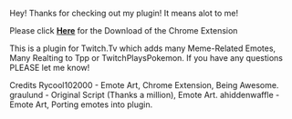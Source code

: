 Hey! Thanks for checking out my plugin! It means alot to me!

Please click **[Here](https://chrome.google.com/webstore/detail/tpp-memotes/chagjmfjhbhihelppcenkcjobbnbaifn)** for the Download of the Chrome Extension

This is a plugin for Twitch.Tv which adds many Meme-Related Emotes, Many Realting to Tpp or TwitchPlaysPokemon. 
If you have any questions PLEASE let me know! 


Credits
Rycool102000 - Emote Art, Chrome Extension, Being Awesome.
graulund - Original Script (Thanks a million), Emote Art.
ahiddenwaffle - Emote Art, Porting emotes into plugin.
